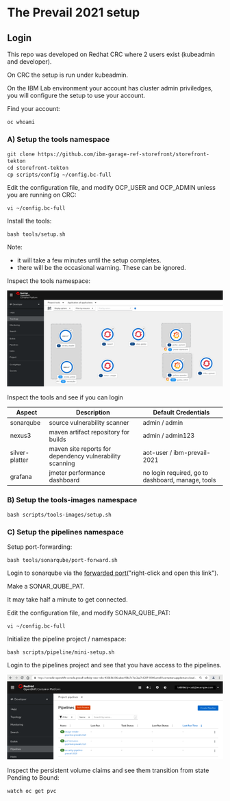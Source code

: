 # The Prevail 2021 setup

## Login

This repo was developed on Redhat CRC where 2 users exist (kubeadmin and developer). 

On CRC the setup is run under kubeadmin.

On the IBM Lab environment your account has cluster admin priviledges, you will configure the setup to use your account.

Find your account:

    oc whoami


### A) Setup the tools namespace

    git clone https://github.com/ibm-garage-ref-storefront/storefront-tekton
    cd storefront-tekton   
    cp scripts/config ~/config.bc-full

Edit the configuration file, and modify OCP_USER and OCP_ADMIN unless you are running on CRC:

    vi ~/config.bc-full

Install the tools:

    bash tools/setup.sh 

Note:
- it will take a few minutes until the setup completes.
- there will be the occasional warning. These can be ignored.

Inspect the tools namespace: 

![Deploy](../../images/tools-namespace.png?raw=true "Title")

Inspect the tools and see if you can login

| Aspect | Description | Default Credentials |
| --- | --- | --- |
| sonarqube| source vulnerability scanner | admin / admin
| nexus3 | maven artifact repository for builds| admin / admin123
| silver-platter | maven site reports for dependency vulnerability scanning | aot-user / ibm-prevail-2021
| grafana | jmeter performance dashboard | no login required, go to dashboard, manage, tools


### B) Setup the tools-images namespace


    bash scripts/tools-images/setup.sh 


### C) Setup the pipelines namespace

Setup port-forwarding:

    bash tools/sonarqube/port-forward.sh

Login to sonarqube via the [forwarded port](http://localhost:9000)("right-click and open this link").

Make a SONAR_QUBE_PAT. 

It may take half a minute to get connected.

Edit the configuration file, and modify SONAR_QUBE_PAT:

    vi ~/config.bc-full

Initialize the pipeline project / namespace:


    bash scripts/pipeline/mini-setup.sh

Login to the pipelines project and see that you have access to the pipelines.

![Deploy](../../images/inspect-pipelines.png?raw=true "Title")

Inspect the persistent volume claims and see them transition from state Pending to Bound:

    watch oc get pvc